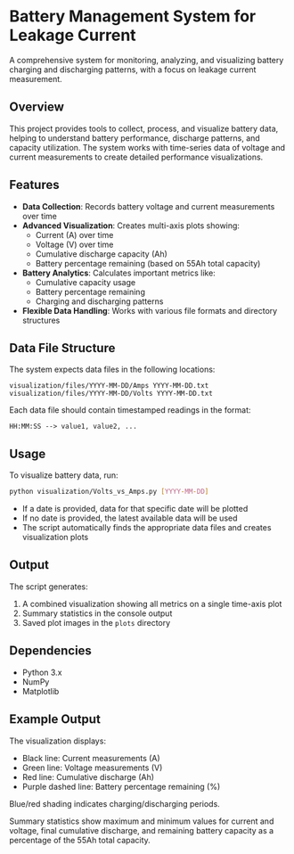 # Battery Management System for Leakage Current

A comprehensive system for monitoring, analyzing, and visualizing battery charging and discharging patterns, with a focus on leakage current measurement.

## Overview

This project provides tools to collect, process, and visualize battery data, helping to understand battery performance, discharge patterns, and capacity utilization. The system works with time-series data of voltage and current measurements to create detailed performance visualizations.

## Features

- **Data Collection**: Records battery voltage and current measurements over time
- **Advanced Visualization**: Creates multi-axis plots showing:
  - Current (A) over time
  - Voltage (V) over time
  - Cumulative discharge capacity (Ah)
  - Battery percentage remaining (based on 55Ah total capacity)
- **Battery Analytics**: Calculates important metrics like:
  - Cumulative capacity usage
  - Battery percentage remaining
  - Charging and discharging patterns
- **Flexible Data Handling**: Works with various file formats and directory structures

## Data File Structure

The system expects data files in the following locations:
```
visualization/files/YYYY-MM-DD/Amps YYYY-MM-DD.txt
visualization/files/YYYY-MM-DD/Volts YYYY-MM-DD.txt
```

Each data file should contain timestamped readings in the format:
```
HH:MM:SS --> value1, value2, ...
```

## Usage

To visualize battery data, run:

```bash
python visualization/Volts_vs_Amps.py [YYYY-MM-DD]
```

- If a date is provided, data for that specific date will be plotted
- If no date is provided, the latest available data will be used
- The script automatically finds the appropriate data files and creates visualization plots

## Output

The script generates:
1. A combined visualization showing all metrics on a single time-axis plot
2. Summary statistics in the console output
3. Saved plot images in the `plots` directory

## Dependencies

- Python 3.x
- NumPy
- Matplotlib

## Example Output

The visualization displays:
- Black line: Current measurements (A)
- Green line: Voltage measurements (V)
- Red line: Cumulative discharge (Ah)  
- Purple dashed line: Battery percentage remaining (%)

Blue/red shading indicates charging/discharging periods.

Summary statistics show maximum and minimum values for current and voltage, final cumulative discharge, and remaining battery capacity as a percentage of the 55Ah total capacity.
